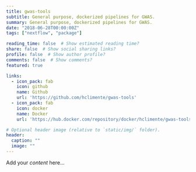 ```yaml
---
title: gwas-tools
subtitle: General purpose, dockerized pipelines for GWAS.
summary: General purpose, dockerized pipelines for GWAS.
date: "2018-06-28T00:00:00Z"
tags: ["nextflow", "package"]

reading_time: false  # Show estimated reading time?
share: false  # Show social sharing links?
profile: false  # Show author profile?
comments: false  # Show comments?
featured: true

links:
  - icon_pack: fab
    icon: github
    name: Github
    url: 'https://github.com/hclimente/gwas-tools'
  - icon_pack: fab
    icon: docker
    name: Docker
    url: 'https://hub.docker.com/repository/docker/hclimente/gwas-tools'

# Optional header image (relative to `static/img/` folder).
header:
  caption: ""
  image: ""
---
```


Add your *content* here...



